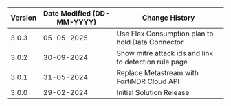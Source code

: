 | **Version** | **Date Modified (DD-MM-YYYY)** | **Change History**                                    |
|-------------|--------------------------------|-------------------------------------------------------|
| 3.0.3       | 05-05-2025                     | Use Flex Consumption plan to hold Data Connector      |
| 3.0.2       | 30-09-2024                     | Show mitre attack ids and link to detection rule page |
| 3.0.1       | 31-05-2024                     | Replace Metastream with FortiNDR Cloud API            |
| 3.0.0       | 29-02-2024                     | Initial Solution Release                              |
